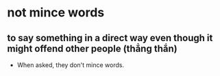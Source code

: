 # not mince words

## to say something in a direct way even though it might offend other people (thẳng thắn)

- When asked, they don't mince words.